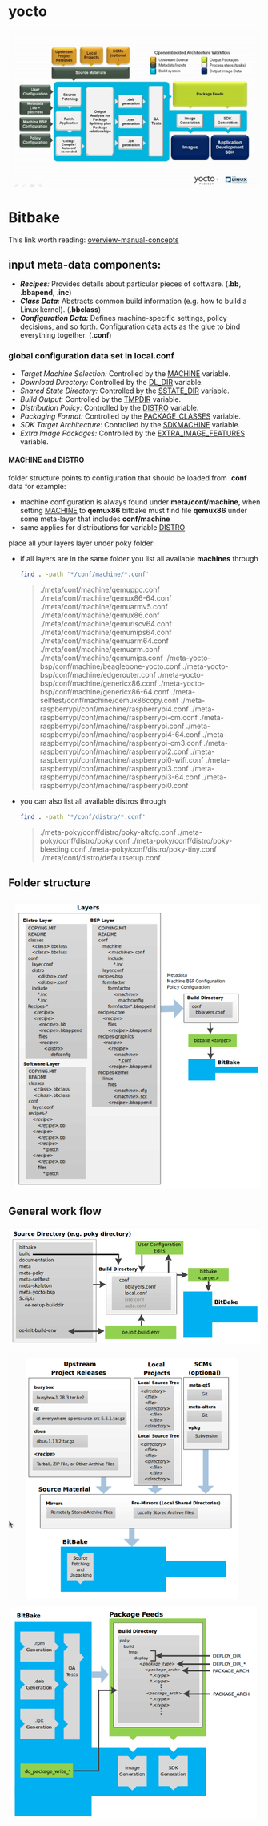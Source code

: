 # yocto

![image-20220916203154048](yocto_project_concepts.assets/image-20220916203154048.png)

# Bitbake

This link worth reading: [overview-manual-concepts](https://docs.yoctoproject.org/3.2.3/overview-manual/overview-manual-concepts.html)

## input meta-data components:

- ***Recipes**:* Provides details about particular pieces of software. (.**bb**, .**bbapend**, .**inc**)
- ***Class Data**:* Abstracts common build information (e.g. how to build a Linux kernel). (.**bbclass**)
- ***Configuration Data:*** Defines machine-specific settings, policy decisions, and so forth. Configuration data acts as the glue to bind everything together. (.**conf**)

### global configuration data set in local.conf

- *Target Machine Selection:* Controlled by the [MACHINE](https://docs.yoctoproject.org/3.2.3/ref-manual/ref-variables.html#term-MACHINE) variable.
- *Download Directory:* Controlled by the [DL_DIR](https://docs.yoctoproject.org/3.2.3/ref-manual/ref-variables.html#term-DL_DIR) variable.
- *Shared State Directory:* Controlled by the [SSTATE_DIR](https://docs.yoctoproject.org/3.2.3/ref-manual/ref-variables.html#term-SSTATE_DIR) variable.
- *Build Output:* Controlled by the [TMPDIR](https://docs.yoctoproject.org/3.2.3/ref-manual/ref-variables.html#term-TMPDIR) variable.
- *Distribution Policy:* Controlled by the [DISTRO](https://docs.yoctoproject.org/3.2.3/ref-manual/ref-variables.html#term-DISTRO) variable.
- *Packaging Format:* Controlled by the [PACKAGE_CLASSES](https://docs.yoctoproject.org/3.2.3/ref-manual/ref-variables.html#term-PACKAGE_CLASSES) variable.
- *SDK Target Architecture:* Controlled by the [SDKMACHINE](https://docs.yoctoproject.org/3.2.3/ref-manual/ref-variables.html#term-SDKMACHINE) variable.
- *Extra Image Packages:* Controlled by the [EXTRA_IMAGE_FEATURES](https://docs.yoctoproject.org/3.2.3/ref-manual/ref-variables.html#term-EXTRA_IMAGE_FEATURES) variable.

#### MACHINE and DISTRO

folder structure points to configuration that should be loaded from **.conf** data for example: 

- machine configuration is always found under  **meta/conf/machine**, when setting [MACHINE](https://docs.yoctoproject.org/3.2.3/ref-manual/ref-variables.html#term-MACHINE) to **qemux86** bitbake must find file **qemux86** under some meta-layer that includes **conf/machine** 
- same applies for distributions for variable [DISTRO](https://docs.yoctoproject.org/3.2.3/ref-manual/ref-variables.html#term-DISTRO) 



place all your layers layer under poky folder:

- if all layers are in the same folder you list all available **machines** through

  ```sh
  find . -path '*/conf/machine/*.conf'
  ```

  > ./meta/conf/machine/qemuppc.conf
  > ./meta/conf/machine/qemux86-64.conf
  > ./meta/conf/machine/qemuarmv5.conf
  > ./meta/conf/machine/qemux86.conf
  > ./meta/conf/machine/qemuriscv64.conf
  > ./meta/conf/machine/qemumips64.conf
  > ./meta/conf/machine/qemuarm64.conf
  > ./meta/conf/machine/qemuarm.conf
  > ./meta/conf/machine/qemumips.conf
  > ./meta-yocto-bsp/conf/machine/beaglebone-yocto.conf
  > ./meta-yocto-bsp/conf/machine/edgerouter.conf
  > ./meta-yocto-bsp/conf/machine/genericx86.conf
  > ./meta-yocto-bsp/conf/machine/genericx86-64.conf
  > ./meta-selftest/conf/machine/qemux86copy.conf
  > ./meta-raspberrypi/conf/machine/raspberrypi4.conf
  > ./meta-raspberrypi/conf/machine/raspberrypi-cm.conf
  > ./meta-raspberrypi/conf/machine/raspberrypi.conf
  > ./meta-raspberrypi/conf/machine/raspberrypi4-64.conf
  > ./meta-raspberrypi/conf/machine/raspberrypi-cm3.conf
  > ./meta-raspberrypi/conf/machine/raspberrypi2.conf
  > ./meta-raspberrypi/conf/machine/raspberrypi0-wifi.conf
  > ./meta-raspberrypi/conf/machine/raspberrypi3.conf
  > ./meta-raspberrypi/conf/machine/raspberrypi3-64.conf
  > ./meta-raspberrypi/conf/machine/raspberrypi0.conf

- you can also list all available distros through

  ```sh
  find . -path '*/conf/distro/*.conf'
  ```

  > ./meta-poky/conf/distro/poky-altcfg.conf
  > ./meta-poky/conf/distro/poky.conf
  > ./meta-poky/conf/distro/poky-bleeding.conf
  > ./meta-poky/conf/distro/poky-tiny.conf
  > ./meta/conf/distro/defaultsetup.conf

## Folder structure

![image-20220916190700872](yocto_project_concepts.assets/image-20220916190700872.png)

## General work flow 

![image-20220916203016058](yocto_project_concepts.assets/image-20220916203016058.png)



![image-20220918093801951](yocto_project_concepts.assets/image-20220918093801951.png)

![image-20220918093850507](yocto_project_concepts.assets/image-20220918093850507.png)

